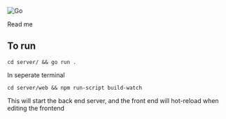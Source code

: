 ![Go](https://github.com/jak103/uno/workflows/Go/badge.svg?branch=master)

Read me

## To run 
<!-- Testing github actions -->
`cd server/ && go run .`

In seperate terminal

`cd server/web && npm run-script build-watch`

This will start the back end server, and the front end will hot-reload when editing the frontend
